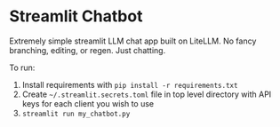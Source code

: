# Streamlit Chatbot
Extremely simple streamlit LLM chat app built on LiteLLM. No fancy branching, editing, or regen. Just chatting.

To run:
1. Install requirements with `pip install -r requirements.txt`
2. Create `~/.streamlit.secrets.toml` file in top level directory with API keys for each client you wish to use
3. `streamlit run my_chatbot.py`
